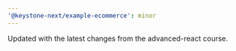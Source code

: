 ```yaml
---
'@keystone-next/example-ecommerce': minor
---
```


Updated with the latest changes from the advanced-react course.
